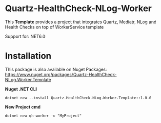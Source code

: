# Quartz-HealthCheck-NLog-Worker
This **Template** provides a project that integrates Quartz, Mediatr, NLog and Health Checks on top of WorkerService template

Support for:
NET6.0

# Installation
This package is also available on Nuget Packages: https://www.nuget.org/packages/Quartz-HealthCheck-NLog.Worker.Template

**Nuget .NET CLI**
```
dotnet new --install Quartz-HealthCheck-NLog.Worker.Template::1.0.0
```

**New Project cmd**
```
dotnet new qh-worker -o "MyProject"
```
